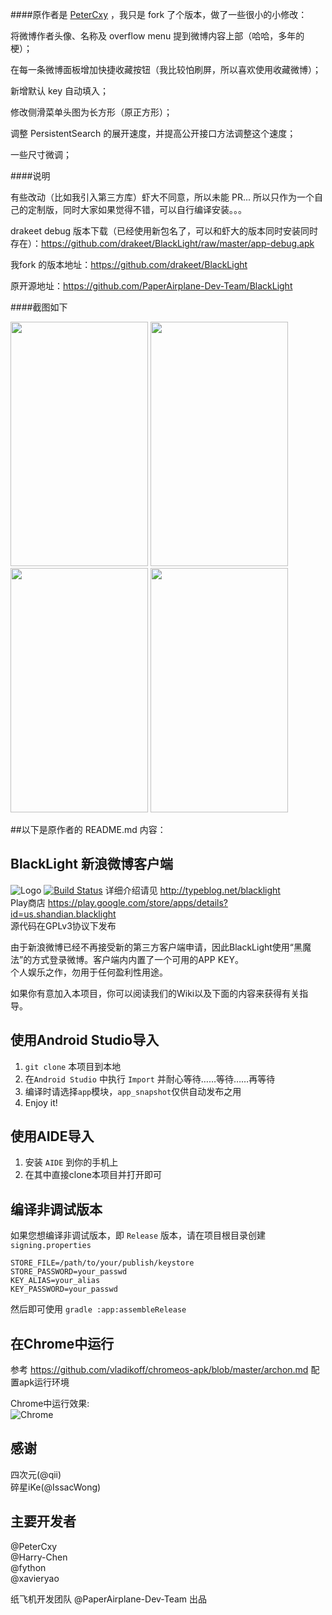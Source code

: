 ####原作者是 [PeterCxy](https://github.com/PeterCxy) ，我只是 fork 了个版本，做了一些很小的小修改：


将微博作者头像、名称及 overflow menu 提到微博内容上部（哈哈，多年的梗）；

在每一条微博面板增加快捷收藏按钮（我比较怕刷屏，所以喜欢使用收藏微博）；

新增默认 key 自动填入；

修改侧滑菜单头图为长方形（原正方形）；

调整 PersistentSearch 的展开速度，并提高公开接口方法调整这个速度；

一些尺寸微调；

####说明

有些改动（比如我引入第三方库）虾大不同意，所以未能 PR... 所以只作为一个自己的定制版，同时大家如果觉得不错，可以自行编译安装。。。

drakeet debug 版本下载（已经使用新包名了，可以和虾大的版本同时安装同时存在）：https://github.com/drakeet/BlackLight/raw/master/app-debug.apk

我fork 的版本地址：https://github.com/drakeet/BlackLight

原开源地址：https://github.com/PaperAirplane-Dev-Team/BlackLight 

####截图如下

<img src="http://7xiabt.com1.z0.glb.clouddn.com/FhsWvtvR1CS9fweiVJVtta9pog0S" width="220" height="391" /> <img src="http://7xiabt.com1.z0.glb.clouddn.com/FjVJTD1qF2imUW9XziSSvvl6vDM2" width="220" height="391" /> <img src="http://7xiabt.com1.z0.glb.clouddn.com/Fk_7KR6w1DGvqrVlygYeuYTwCi73" width="220" height="391" /> <img src="http://7xiabt.com1.z0.glb.clouddn.com/Fl4A6GcSfDkU3N0JjVOUjdK-CjXc" width="220" height="391" />


##以下是原作者的 README.md 内容：


BlackLight 新浪微博客户端
---
![Logo](https://raw.githubusercontent.com/PaperAirplane-Dev-Team/BlackLight/master/art/logo.png)
[![Build Status](https://travis-ci.org/PaperAirplane-Dev-Team/BlackLight.svg?branch=master)](https://travis-ci.org/PaperAirplane-Dev-Team/BlackLight)
详细介绍请见 <http://typeblog.net/blacklight>  
Play商店 <https://play.google.com/store/apps/details?id=us.shandian.blacklight>  
源代码在GPLv3协议下发布

由于新浪微博已经不再接受新的第三方客户端申请，因此BlackLight使用“黑魔法”的方式登录微博。客户端内内置了一个可用的APP KEY。  
个人娱乐之作，勿用于任何盈利性用途。  

如果你有意加入本项目，你可以阅读我们的Wiki以及下面的内容来获得有关指导。  

使用Android Studio导入
---
1. `git clone` 本项目到本地
2. 在`Android Studio` 中执行 `Import` 并耐心等待……等待……再等待
3. 编译时请选择`app`模块，`app_snapshot`仅供自动发布之用
4. Enjoy it!

使用AIDE导入
---
1. 安装 `AIDE` 到你的手机上
2. 在其中直接clone本项目并打开即可

编译非调试版本
---
如果您想编译非调试版本，即 `Release` 版本，请在项目根目录创建 `signing.properties`

```
STORE_FILE=/path/to/your/publish/keystore
STORE_PASSWORD=your_passwd
KEY_ALIAS=your_alias
KEY_PASSWORD=your_passwd
```

然后即可使用 `gradle :app:assembleRelease`

在Chrome中运行
---
参考 <https://github.com/vladikoff/chromeos-apk/blob/master/archon.md> 配置apk运行环境

Chrome中运行效果:  
![Chrome](https://raw.githubusercontent.com/PaperAirplane-Dev-Team/BlackLight/master/art/chrome-screenshot.png)

感谢
---
四次元(@qii)  
碎星iKe(@IssacWong)


主要开发者
---
@PeterCxy  
@Harry-Chen  
@fython  
@xavieryao

纸飞机开发团队 @PaperAirplane-Dev-Team 出品
